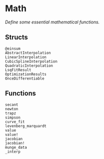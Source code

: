 # Math

*Define some essential mathematical functions.*

## Structs

```@docs
@einsum
AbstractInterpolation
LinearInterpolation
CubicSplineInterpolation
QuadraticInterpolation
LsqFitResult
OptimizationResults
OnceDifferentiable
```

## Functions

```@docs
secant
newton
trapz
simpson
curve_fit
levenberg_marquardt
value
value!
jacobian
jacobian!
munge_data
_interp
```
